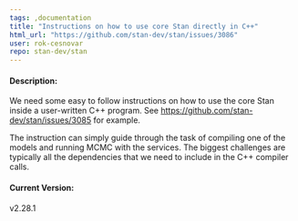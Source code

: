 ```yaml
---
tags: ,documentation
title: "Instructions on how to use core Stan directly in C++"
html_url: "https://github.com/stan-dev/stan/issues/3086"
user: rok-cesnovar
repo: stan-dev/stan
---
```


#### Description:

We need some easy to follow instructions on how to use the core Stan inside a user-written C++ program. See https://github.com/stan-dev/stan/issues/3085 for example.

The instruction can simply guide through the task of compiling one of the models and running MCMC with the services. The biggest challenges are typically all the dependencies that we need to include in the C++ compiler calls.

#### Current Version:
v2.28.1
